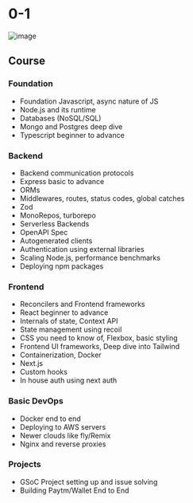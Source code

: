 # 0-1
![image](https://github.com/user-attachments/assets/23fc4fb4-9f3d-46c2-a275-f412a030bf5a)

## Course

### Foundation
- Foundation Javascript, async nature of JS
- Node.js and its runtime
- Databases (NoSQL/SQL)
- Mongo and Postgres deep dive
- Typescript beginner to advance

### Backend
- Backend communication protocols
- Express basic to advance
- ORMs
- Middlewares, routes, status codes, global catches
- Zod
- MonoRepos, turborepo
- Serverless Backends
- OpenAPI Spec
- Autogenerated clients
- Authentication using external libraries
- Scaling Node.js, performance benchmarks
- Deploying npm packages

### Frontend
- Reconcilers and Frontend frameworks
- React beginner to advance
- Internals of state, Context API
- State management using recoil
- CSS you need to know of, Flexbox, basic styling
- Frontend UI frameworks, Deep dive into Tailwind
- Containerization, Docker
- Next.js
- Custom hooks
- In house auth using next auth

### Basic DevOps
- Docker end to end
- Deploying to AWS servers
- Newer clouds like fly/Remix
- Nginx and reverse proxies

### Projects
- GSoC Project setting up and issue solving
- Building Paytm/Wallet End to End
